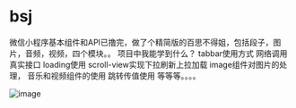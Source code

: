 # bsj
微信小程序基本组件和API已撸完，做了个精简版的百思不得姐，包括段子，图片，音频，视频，四个模块。。  项目中我能学到什么？  tabbar使用方式  网络调用真实接口  loading使用  scroll-view实现下拉刷新上拉加载  image组件对图片的处理，  音乐和视频组件的使用  跳转传值使用  等等等。。。。


 ![image](https://github.com/fanXing99/bsj/blob/master/bs.gif)
